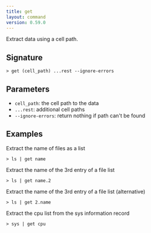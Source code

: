 ```yaml
---
title: get
layout: command
version: 0.59.0
---
```


Extract data using a cell path.

## Signature

```> get (cell_path) ...rest --ignore-errors```

## Parameters

 -  `cell_path`: the cell path to the data
 -  `...rest`: additional cell paths
 -  `--ignore-errors`: return nothing if path can't be found

## Examples

Extract the name of files as a list
```shell
> ls | get name
```

Extract the name of the 3rd entry of a file list
```shell
> ls | get name.2
```

Extract the name of the 3rd entry of a file list (alternative)
```shell
> ls | get 2.name
```

Extract the cpu list from the sys information record
```shell
> sys | get cpu
```
